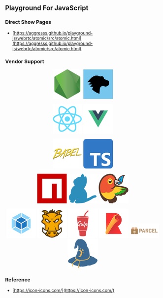## Playground For JavaScript

### Direct Show Pages

- [https://aggresss.github.io/playground-js/webrtc/atomic/src/atomic.html](https://aggresss.github.io/playground-js/webrtc/atomic/src/atomic.html)

### Vendor Support

<p align="center">
  <a href="https://nodejs.org/"><img src="./images/nodejs_icon.png" alt="nodejs"></a>
  <a href="https://developer.mozilla.org/"><img src="./images/mdn_icon.png" alt="mdn"></a>
</p>

<p align="center">
  <a href="https://reactjs.org/"><img src="./images/react_icon.png" alt="react"></a>
  <a href="https://vuejs.org/"><img src="./images/vue_icon.png" alt="vue"></a>
</p>

<p align="center">
  <a href="https://babeljs.io/"><img src="./images/babel_icon.png" alt="babel"></a>
  <a href="https://www.typescriptlang.org/"><img src="./images/typescript_icon.png" alt="typescript"></a>
</p>

<p align="center">
  <a href="https://www.npmjs.com/"><img src="./images/npm_icon.png" alt="npm"></a>
  <a href="https://yarnpkg.com/"><img src="./images/yarn_icon.png" alt="yarn"></a>
  <a href="https://bower.io/"><img src="./images/bower_icon.png" alt="bower"></a>
</p>

<p align="center">
  <a href="https://webpack.js.org/"><img src="./images/webpack_icon.png" alt="webpack"></a>
  <a href="https://gruntjs.com/"><img src="./images/grunt_icon.png" alt="grunt"></a>
  <a href="https://gulpjs.com/"><img src="./images/gulp_icon.png" alt="gulp"></a>
  <a href="https://rollupjs.org/"><img src="./images/rollup_icon.png" alt="rollup"></a>
  <a href="https://parceljs.org/"><img src="./images/parcel_icon.png" alt="parcel"></a>
  <a href="https://browserify.org/"><img src="./images/browserify_icon.png" alt="browserify"></a>
</p>

### Reference

- [https://icon-icons.com/](https://icon-icons.com/)
